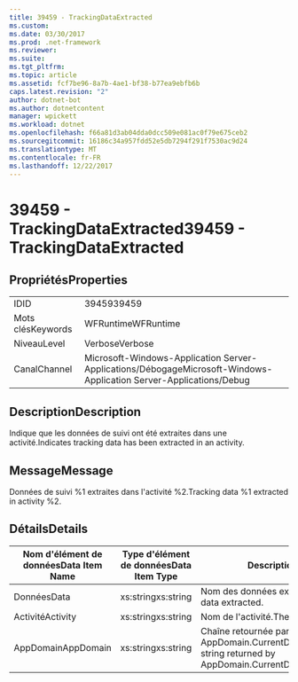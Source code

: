 ```yaml
---
title: 39459 - TrackingDataExtracted
ms.custom: 
ms.date: 03/30/2017
ms.prod: .net-framework
ms.reviewer: 
ms.suite: 
ms.tgt_pltfrm: 
ms.topic: article
ms.assetid: fcf7be96-8a7b-4ae1-bf38-b77ea9ebfb6b
caps.latest.revision: "2"
author: dotnet-bot
ms.author: dotnetcontent
manager: wpickett
ms.workload: dotnet
ms.openlocfilehash: f66a81d3ab04dda0dcc509e081ac0f79e675ceb2
ms.sourcegitcommit: 16186c34a957fdd52e5db7294f291f7530ac9d24
ms.translationtype: MT
ms.contentlocale: fr-FR
ms.lasthandoff: 12/22/2017
---
```

# <a name="39459---trackingdataextracted"></a><span data-ttu-id="234ef-102">39459 - TrackingDataExtracted</span><span class="sxs-lookup"><span data-stu-id="234ef-102">39459 - TrackingDataExtracted</span></span>
## <a name="properties"></a><span data-ttu-id="234ef-103">Propriétés</span><span class="sxs-lookup"><span data-stu-id="234ef-103">Properties</span></span>  
  
|||  
|-|-|  
|<span data-ttu-id="234ef-104">ID</span><span class="sxs-lookup"><span data-stu-id="234ef-104">ID</span></span>|<span data-ttu-id="234ef-105">39459</span><span class="sxs-lookup"><span data-stu-id="234ef-105">39459</span></span>|  
|<span data-ttu-id="234ef-106">Mots clés</span><span class="sxs-lookup"><span data-stu-id="234ef-106">Keywords</span></span>|<span data-ttu-id="234ef-107">WFRuntime</span><span class="sxs-lookup"><span data-stu-id="234ef-107">WFRuntime</span></span>|  
|<span data-ttu-id="234ef-108">Niveau</span><span class="sxs-lookup"><span data-stu-id="234ef-108">Level</span></span>|<span data-ttu-id="234ef-109">Verbose</span><span class="sxs-lookup"><span data-stu-id="234ef-109">Verbose</span></span>|  
|<span data-ttu-id="234ef-110">Canal</span><span class="sxs-lookup"><span data-stu-id="234ef-110">Channel</span></span>|<span data-ttu-id="234ef-111">Microsoft-Windows-Application Server-Applications/Débogage</span><span class="sxs-lookup"><span data-stu-id="234ef-111">Microsoft-Windows-Application Server-Applications/Debug</span></span>|  
  
## <a name="description"></a><span data-ttu-id="234ef-112">Description</span><span class="sxs-lookup"><span data-stu-id="234ef-112">Description</span></span>  
 <span data-ttu-id="234ef-113">Indique que les données de suivi ont été extraites dans une activité.</span><span class="sxs-lookup"><span data-stu-id="234ef-113">Indicates tracking data has been extracted in an activity.</span></span>  
  
## <a name="message"></a><span data-ttu-id="234ef-114">Message</span><span class="sxs-lookup"><span data-stu-id="234ef-114">Message</span></span>  
 <span data-ttu-id="234ef-115">Données de suivi %1 extraites dans l'activité %2.</span><span class="sxs-lookup"><span data-stu-id="234ef-115">Tracking data %1 extracted in activity %2.</span></span>  
  
## <a name="details"></a><span data-ttu-id="234ef-116">Détails</span><span class="sxs-lookup"><span data-stu-id="234ef-116">Details</span></span>  
  
|<span data-ttu-id="234ef-117">Nom d'élément de données</span><span class="sxs-lookup"><span data-stu-id="234ef-117">Data Item Name</span></span>|<span data-ttu-id="234ef-118">Type d'élément de données</span><span class="sxs-lookup"><span data-stu-id="234ef-118">Data Item Type</span></span>|<span data-ttu-id="234ef-119">Description</span><span class="sxs-lookup"><span data-stu-id="234ef-119">Description</span></span>|  
|--------------------|--------------------|-----------------|  
|<span data-ttu-id="234ef-120">Données</span><span class="sxs-lookup"><span data-stu-id="234ef-120">Data</span></span>|<span data-ttu-id="234ef-121">xs:string</span><span class="sxs-lookup"><span data-stu-id="234ef-121">xs:string</span></span>|<span data-ttu-id="234ef-122">Nom des données extraites.</span><span class="sxs-lookup"><span data-stu-id="234ef-122">The name of the data extracted.</span></span>|  
|<span data-ttu-id="234ef-123">Activité</span><span class="sxs-lookup"><span data-stu-id="234ef-123">Activity</span></span>|<span data-ttu-id="234ef-124">xs:string</span><span class="sxs-lookup"><span data-stu-id="234ef-124">xs:string</span></span>|<span data-ttu-id="234ef-125">Nom de l'activité.</span><span class="sxs-lookup"><span data-stu-id="234ef-125">The name of the activity.</span></span>|  
|<span data-ttu-id="234ef-126">AppDomain</span><span class="sxs-lookup"><span data-stu-id="234ef-126">AppDomain</span></span>|<span data-ttu-id="234ef-127">xs:string</span><span class="sxs-lookup"><span data-stu-id="234ef-127">xs:string</span></span>|<span data-ttu-id="234ef-128">Chaîne retournée par AppDomain.CurrentDomain.FriendlyName.</span><span class="sxs-lookup"><span data-stu-id="234ef-128">The string returned by AppDomain.CurrentDomain.FriendlyName.</span></span>|
